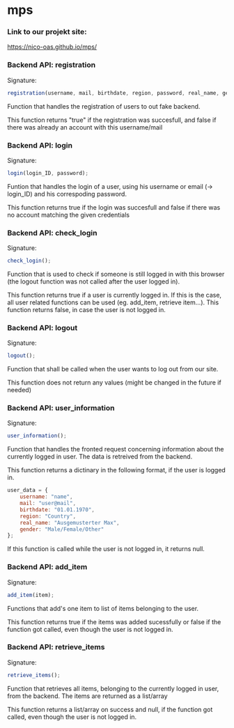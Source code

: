 # mps
### Link to our projekt site:
https://nico-oas.github.io/mps/

### Backend API: registration
Signature: 
```javascript
registration(username, mail, birthdate, region, password, real_name, gender);
```

Function that handles the registration of users to out fake backend. 

This function returns "true" if the registration was succesfull, and false if there was already an account with this username/mail

### Backend API: login
Signature: 
```javascript
login(login_ID, password);
```

Funtion that handles the login of a user, using his username or email (-> login_ID) and his correspoding password.

This function returns true if the login was succesfull and false if there was no account matching the given credentials

### Backend API: check_login
Signature: 
```javascript
check_login();
```

Function that is used to check if someone is still logged in with this browser (the logout function was not called after the user logged in).

This function returns true if a user is currently logged in. If this is the case, all user related functions can be used (eg. add_item, retrieve item...). This function returns false, in case the user is not logged in.

### Backend API: logout
Signature: 
```javascript
logout();
```

Function that shall be called when the user wants to log out from our site.

This function does not return any values (might be changed in the future if needed)

### Backend API: user_information
Signature: 
```javascript
user_information();
```
Function that handles the fronted request concerning information about the currently logged in user. The data is retreived from the backend.

This function returns a dictinary in the following format, if the user is logged in.
```javascript
user_data = {
    username: "name",
    mail: "user@mail",
    birthdate: "01.01.1970",
    region: "Country",
    real_name: "Ausgemusterter Max",
    gender: "Male/Female/Other"
};
```
If this function is called while the user is not logged in, it returns null.

### Backend API: add_item
Signature: 
```javascript
add_item(item);
```
Functions that add's one item to list of items belonging to the user.

This function returns true if the items was added sucessfully or false if the function got called, even though the user is not logged in.

### Backend API: retrieve_items
Signature: 
```javascript
retrieve_items();
```
Function that retrieves all items, belonging to the currently logged in user, from the backend. The items are returned as a list/array

This function returns a list/array on success and null, if the function got called, even though the user is not logged in.


